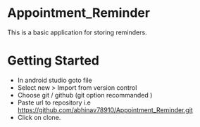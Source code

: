 # Appointment_Reminder
This is a basic application for storing reminders.

# Getting Started
* In android studio goto file
* Select new > Import from version control
* Choose git / github (git option recommanded )
* Paste url to repository i.e https://github.com/abhinav78910/Appointment_Reminder.git
* Click on clone.

